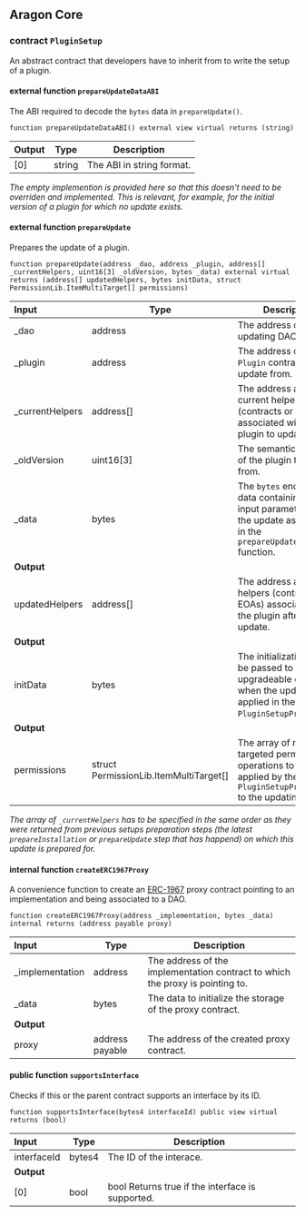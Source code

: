 ## Aragon Core

###  contract `PluginSetup`

An abstract contract that developers have to inherit from to write the setup of a plugin.

#### external function `prepareUpdateDataABI`

The ABI required to decode the `bytes` data in `prepareUpdate()`.

```solidity
function prepareUpdateDataABI() external view virtual returns (string) 
```

| Output | Type | Description |
| ------ | ---- | ----------- |
| [0] | string | The ABI in string format. |

*The empty implemention is provided here so that this doesn't need to be overriden and implemented. This is relevant, for example, for the initial version of a plugin for which no update exists.*

#### external function `prepareUpdate`

Prepares the update of a plugin.

```solidity
function prepareUpdate(address _dao, address _plugin, address[] _currentHelpers, uint16[3] _oldVersion, bytes _data) external virtual returns (address[] updatedHelpers, bytes initData, struct PermissionLib.ItemMultiTarget[] permissions) 
```

| Input | Type | Description |
|:----- | ---- | ----------- |
| _dao | address | The address of the updating DAO. |
| _plugin | address | The address of the `Plugin` contract to update from. |
| _currentHelpers | address[] | The address array of all current helpers (contracts or EOAs) associated with the plugin to update from. |
| _oldVersion | uint16[3] | The semantic version of the plugin to update from. |
| _data | bytes | The `bytes` encoded data containing the input parameters for the update as specified in the `prepareUpdateDataABI()` function. |
| **Output** | |
| updatedHelpers | address[] | The address array of helpers (contracts or EOAs) associated with the plugin after the update. |
| **Output** | |
| initData | bytes | The initialization data to be passed to upgradeable contracts when the update is applied in the `PluginSetupProcessor`. |
| **Output** | |
| permissions | struct PermissionLib.ItemMultiTarget[] | The array of multi-targeted permission operations to be applied by the `PluginSetupProcessor` to the updating DAO. |

*The array of `_currentHelpers` has to be specified in the same order as they were returned from previous setups preparation steps (the latest `prepareInstallation` or `prepareUpdate` step that has happend) on which this update is prepared for.*

#### internal function `createERC1967Proxy`

A convenience function to create an [ERC-1967](https://eips.ethereum.org/EIPS/eip-1967) proxy contract pointing to an implementation and being associated to a DAO.

```solidity
function createERC1967Proxy(address _implementation, bytes _data) internal returns (address payable proxy) 
```

| Input | Type | Description |
|:----- | ---- | ----------- |
| _implementation | address | The address of the implementation contract to which the proxy is pointing to. |
| _data | bytes | The data to initialize the storage of the proxy contract. |
| **Output** | |
| proxy | address payable | The address of the created proxy contract. |

#### public function `supportsInterface`

Checks if this or the parent contract supports an interface by its ID.

```solidity
function supportsInterface(bytes4 interfaceId) public view virtual returns (bool) 
```

| Input | Type | Description |
|:----- | ---- | ----------- |
| interfaceId | bytes4 | The ID of the interace. |
| **Output** | |
| [0] | bool | bool Returns true if the interface is supported. |

